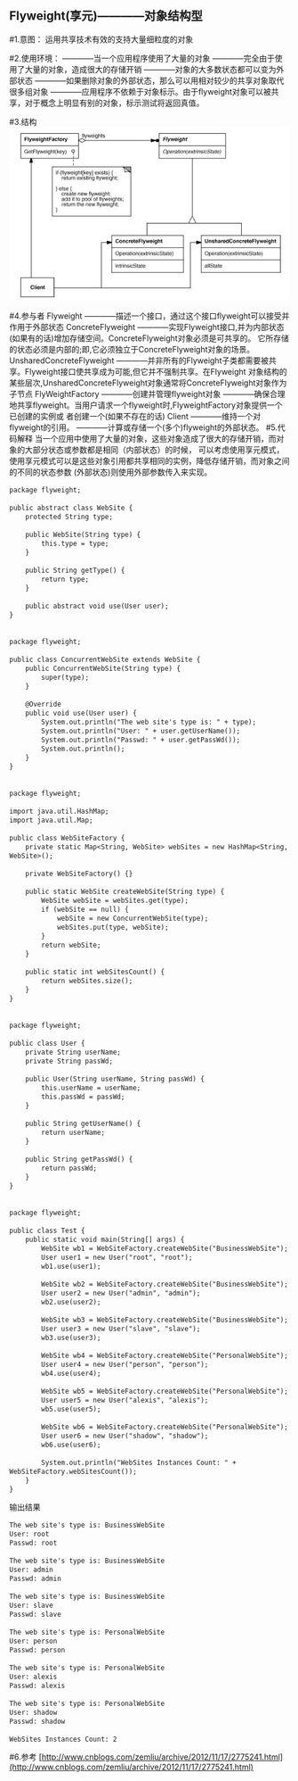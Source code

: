 Flyweight(享元)————对象结构型
-------------
#1.意图：
运用共享技术有效的支持大量细粒度的对象

#2.使用环境：
    ————当一个应用程序使用了大量的对象
    ————完全由于使用了大量的对象，造成很大的存储开销
    ————对象的大多数状态都可以变为外部状态
    ————如果删除对象的外部状态，那么可以用相对较少的共享对象取代很多组对象
    ————应用程序不依赖于对象标示。由于flyweight对象可以被共享，对于概念上明显有别的对象，标示测试将返回真值。



#3.结构
![github](https://github.com/IceDcap/Gof-DesignPatterns/blob/master/uml/FlyWeight.JPG "FlyWeight")

#4.参与者
    Flyweight
        ————描述一个接口，通过这个接口flyweight可以接受并作用于外部状态
    ConcreteFlyweight
        ————实现Flyweight接口,并为内部状态(如果有的话)增加存储空间。ConcreteFlyweight对象必须是可共享的。
            它所存储的状态必须是内部的;即,它必须独立于ConcreteFlyweight对象的场景。
    UnsharedConcreteFlyweight
        ————并非所有的Flyweight子类都需要被共享。Flyweight接口使共享成为可能,但它并不强制共享。在Flyweight
            对象结构的某些层次,UnsharedConcreteFlyweight对象通常将ConcreteFlyweight对象作为子节点
    FlyWeightFactory
        ————创建并管理flyweight对象
        ————确保合理地共享flyweight。当用户请求一个flyweight时,FlyweightFactory对象提供一个已创建的实例或
            者创建一个(如果不存在的话)
    Client
        ————维持一个对flyweight的引用。
        ————计算或存储一个(多个)flyweight的外部状态。
#5.代码解释
当一个应用中使用了大量的对象，这些对象造成了很大的存储开销，而对象的大部分状态或参数都是相同（内部状态）的时候，
可以考虑使用享元模式，使用享元模式可以是这些对象引用都共享相同的实例，降低存储开销，而对象之间的不同的状态参数
(外部状态)则使用外部参数传入来实现。
    
    package flyweight;
    
    public abstract class WebSite {
        protected String type;
        
        public WebSite(String type) {
            this.type = type;
        }
        
        public String getType() {
            return type;
        }
    
        public abstract void use(User user);
    }
    
    
    package flyweight;
    
    public class ConcurrentWebSite extends WebSite {
        public ConcurrentWebSite(String type) {
            super(type);
        }
    
        @Override
        public void use(User user) {
            System.out.println("The web site's type is: " + type);
            System.out.println("User: " + user.getUserName());
            System.out.println("Passwd: " + user.getPassWd());
            System.out.println();
        }
    }
    
    
    package flyweight;
    
    import java.util.HashMap;
    import java.util.Map;
    
    public class WebSiteFactory {
        private static Map<String, WebSite> webSites = new HashMap<String, WebSite>();
        
        private WebSiteFactory() {}
        
        public static WebSite createWebSite(String type) {
            WebSite webSite = webSites.get(type);
            if (webSite == null) {
                webSite = new ConcurrentWebSite(type);
                webSites.put(type, webSite);
            }
            return webSite;
        }
        
        public static int webSitesCount() {
            return webSites.size();
        }
    }
    
    
    package flyweight;
    
    public class User {
        private String userName;
        private String passWd;
        
        public User(String userName, String passWd) {
            this.userName = userName;
            this.passWd = passWd;
        }
        
        public String getUserName() {
            return userName;
        }
        
        public String getPassWd() {
            return passWd;
        }
    }
    
    
    package flyweight;
    
    public class Test {
        public static void main(String[] args) {
            WebSite wb1 = WebSiteFactory.createWebSite("BusinessWebSite");
            User user1 = new User("root", "root");
            wb1.use(user1);
            
            WebSite wb2 = WebSiteFactory.createWebSite("BusinessWebSite");
            User user2 = new User("admin", "admin");
            wb2.use(user2);
            
            WebSite wb3 = WebSiteFactory.createWebSite("BusinessWebSite");
            User user3 = new User("slave", "slave");
            wb3.use(user3);
            
            WebSite wb4 = WebSiteFactory.createWebSite("PersonalWebSite");
            User user4 = new User("person", "person");
            wb4.use(user4);
            
            WebSite wb5 = WebSiteFactory.createWebSite("PersonalWebSite");
            User user5 = new User("alexis", "alexis");
            wb5.use(user5);
            
            WebSite wb6 = WebSiteFactory.createWebSite("PersonalWebSite");
            User user6 = new User("shadow", "shadow");
            wb6.use(user6);
            
            System.out.println("WebSites Instances Count: " + WebSiteFactory.webSitesCount());
        }
    }

输出结果
    
    The web site's type is: BusinessWebSite
    User: root
    Passwd: root
    
    The web site's type is: BusinessWebSite
    User: admin
    Passwd: admin
    
    The web site's type is: BusinessWebSite
    User: slave
    Passwd: slave
    
    The web site's type is: PersonalWebSite
    User: person
    Passwd: person
    
    The web site's type is: PersonalWebSite
    User: alexis
    Passwd: alexis
    
    The web site's type is: PersonalWebSite
    User: shadow
    Passwd: shadow
    
    WebSites Instances Count: 2
    
#6.参考
[http://www.cnblogs.com/zemliu/archive/2012/11/17/2775241.html](http://www.cnblogs.com/zemliu/archive/2012/11/17/2775241.html)
